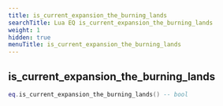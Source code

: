 ```yaml
---
title: is_current_expansion_the_burning_lands
searchTitle: Lua EQ is_current_expansion_the_burning_lands
weight: 1
hidden: true
menuTitle: is_current_expansion_the_burning_lands
---
```

## is_current_expansion_the_burning_lands
```lua
eq.is_current_expansion_the_burning_lands() -- bool
```